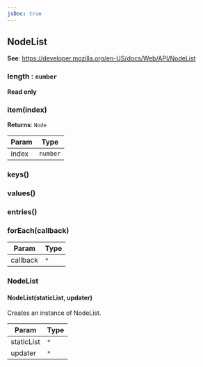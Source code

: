 ```yaml
---
jsDoc: true
---
```


<a name="nodelist" id="nodelist"></a>

## NodeList
**See**: https://developer.mozilla.org/en-US/docs/Web/API/NodeList  


<a name="nodelist-length" id="nodelist-length"></a>

### length : `number`
**Read only**


<a name="nodelist-item" id="nodelist-item"></a>

### item(index)
**Returns**: `Node`  

| Param | Type |
| --- | --- |
| index | `number` | 



<a name="nodelist-keys" id="nodelist-keys"></a>

### keys()


<a name="nodelist-values" id="nodelist-values"></a>

### values()


<a name="nodelist-entries" id="nodelist-entries"></a>

### entries()


<a name="nodelist-foreach" id="nodelist-foreach"></a>

### forEach(callback)

| Param | Type |
| --- | --- |
| callback | `*` | 



<a name="nodelist-nodelist" id="nodelist-nodelist"></a>

### NodeList


<a name="new-nodelist-nodelist-new" id="new-nodelist-nodelist-new"></a>

#### NodeList(staticList, updater)
Creates an instance of NodeList.


| Param | Type |
| --- | --- |
| staticList | `*` | 
| updater | `*` | 


